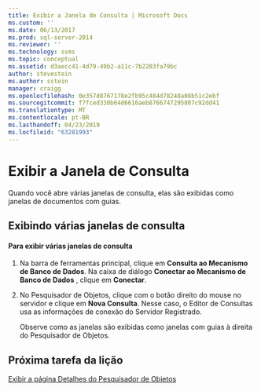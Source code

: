 ```yaml
---
title: Exibir a Janela de Consulta | Microsoft Docs
ms.custom: ''
ms.date: 06/13/2017
ms.prod: sql-server-2014
ms.reviewer: ''
ms.technology: ssms
ms.topic: conceptual
ms.assetid: d3aecc41-4d79-49b2-a11c-7b2203fa79bc
author: stevestein
ms.author: sstein
manager: craigg
ms.openlocfilehash: 0e357d8767178e2fb95c484d78248a08b51c2ebf
ms.sourcegitcommit: f7fced330b64d6616aeb8766747295807c92dd41
ms.translationtype: MT
ms.contentlocale: pt-BR
ms.lasthandoff: 04/23/2019
ms.locfileid: "63281993"
---
```

# <a name="display-the-query-window"></a>Exibir a Janela de Consulta
  Quando você abre várias janelas de consulta, elas são exibidas como janelas de documentos com guias.  
  
## <a name="viewing-multiple-query-windows"></a>Exibindo várias janelas de consulta  
  
#### <a name="to-view-multiple-query-windows"></a>Para exibir várias janelas de consulta  
  
1.  Na barra de ferramentas principal, clique em **Consulta ao Mecanismo de Banco de Dados**. Na caixa de diálogo **Conectar ao Mecanismo de Banco de Dados** , clique em **Conectar**.  
  
2.  No Pesquisador de Objetos, clique com o botão direito do mouse no servidor e clique em **Nova Consulta**. Nesse caso, o Editor de Consultas usa as informações de conexão do Servidor Registrado.  
  
     Observe como as janelas são exibidas como janelas com guias à direita do Pesquisador de Objetos.  
  
## <a name="next-task-in-lesson"></a>Próxima tarefa da lição  
 [Exibir a página Detalhes do Pesquisador de Objetos](lesson-1-5-show-the-object-explorer-details-page.md)  
  
  
